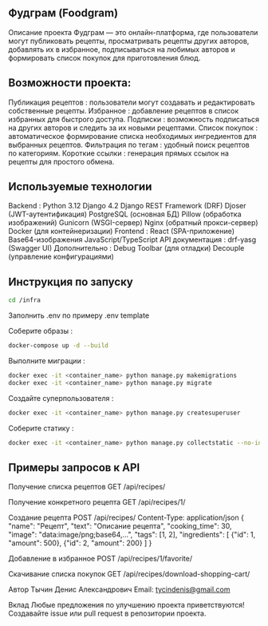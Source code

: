## Фудграм (Foodgram)
Описание проекта
Фудграм — это онлайн-платформа, где пользователи могут публиковать рецепты, просматривать рецепты других авторов, добавлять их в избранное, подписываться на любимых авторов и формировать список покупок для приготовления блюд.

## Возможности проекта:
Публикация рецептов : пользователи могут создавать и редактировать собственные рецепты.
Избранное : добавление рецептов в список избранных для быстрого доступа.
Подписки : возможность подписаться на других авторов и следить за их новыми рецептами.
Список покупок : автоматическое формирование списка необходимых ингредиентов для выбранных рецептов.
Фильтрация по тегам : удобный поиск рецептов по категориям.
Короткие ссылки : генерация прямых ссылок на рецепты для простого обмена.

## Используемые технологии
Backend :
Python 3.12
Django 4.2
Django REST Framework (DRF)
Djoser (JWT-аутентификация)
PostgreSQL (основная БД)
Pillow (обработка изображений)
Gunicorn (WSGI-сервер)
Nginx (обратный прокси-сервер)
Docker (для контейнеризации)
Frontend :
React (SPA-приложение)
Base64-изображения
JavaScript/TypeScript
API документация :
drf-yasg (Swagger UI)
Дополнительно :
Debug Toolbar (для отладки)
Decouple (управление конфигурациями)

## Инструкция по запуску
```bash
cd /infra 
```

Заполнить .env по примеру .env template

Соберите образы :
```bash
docker-compose up -d --build
```
Выполните миграции :
```bash
docker exec -it <container_name> python manage.py makemigrations
docker exec -it <container_name> python manage.py migrate
```
Создайте суперпользователя :
```bash
docker exec -it <container_name> python manage.py createsuperuser
```
Соберите статику :
```bash
docker exec -it <container_name> python manage.py collectstatic --no-input
```

## Примеры запросов к API
Получение списка рецептов
GET /api/recipes/

Получение конкретного рецепта
GET /api/recipes/1/

Создание рецепта
POST /api/recipes/
Content-Type: application/json
{
  "name": "Рецепт",
  "text": "Описание рецепта",
  "cooking_time": 30,
  "image": "data:image/png;base64,...",
  "tags": [1, 2],
  "ingredients": [
    {"id": 1, "amount": 500},
    {"id": 2, "amount": 200}
  ]
}

Добавление в избранное
POST /api/recipes/1/favorite/

Скачивание списка покупок
GET /api/recipes/download-shopping-cart/

Автор
Тычин Денис Александрович
Email: tycindenis@gmail.com

Вклад
Любые предложения по улучшению проекта приветствуются! Создавайте issue или pull request в репозитории проекта.